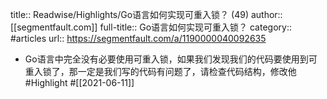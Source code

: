 title:: Readwise/Highlights/Go语言如何实现可重入锁？ (49)
author:: [[segmentfault.com]]
full-title:: Go语言如何实现可重入锁？
category:: #articles
url:: https://segmentfault.com/a/1190000040092635

- Go语言中完全没有必要使用可重入锁，如果我们发现我们的代码要使用到可重入锁了，那一定是我们写的代码有问题了，请检查代码结构，修改他 #Highlight #[[2021-06-11]]